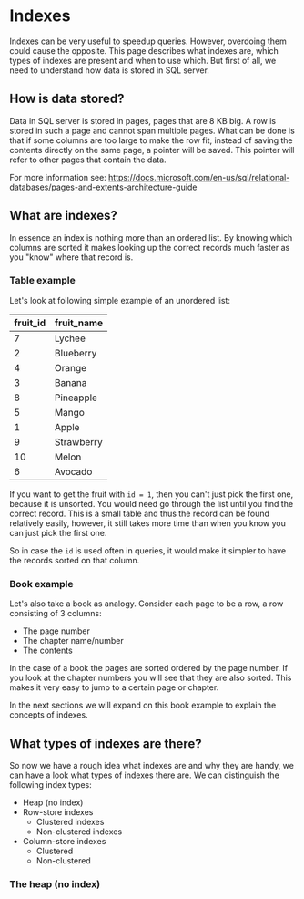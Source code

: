 # Indexes
Indexes can be very useful to speedup queries. However, overdoing them could cause the opposite.
This page describes what indexes are, which types of indexes are present and when to use which.
But first of all, we need to understand how data is stored in SQL server.

## How is data stored?
Data in SQL server is stored in pages, pages that are 8 KB big. A row is stored in such a page and cannot span
multiple pages. What can be done is that if some columns are too large to make the row fit, instead of saving the
contents directly on the same page, a pointer will be saved. This pointer will refer to other pages that contain the 
data.

For more information see: https://docs.microsoft.com/en-us/sql/relational-databases/pages-and-extents-architecture-guide

## What are indexes?
In essence an index is nothing more than an ordered list. By knowing which columns are sorted it makes
looking up the correct records much faster as you "know" where that record is.

### Table example
Let's look at following simple example of an unordered list:

| fruit_id  | fruit_name      |
|-----------|-----------------|
| 7         | Lychee          |
| 2         | Blueberry       |
| 4         | Orange          |
| 3         | Banana          |
| 8         | Pineapple       |
| 5         | Mango           |
| 1         | Apple           |
| 9         | Strawberry      |
| 10        | Melon           |
| 6         | Avocado         |

If you want to get the fruit with `id = 1`, then you can't just pick the first one, because it is unsorted. 
You would need go through the list until you find the correct record. This is a small table and thus the record
can be found relatively easily, however, it still takes more time than when you know you can just pick the first one.

So in case the `id` is used often in queries, it would make it simpler to have the records sorted on that column.

### Book example
Let's also take a book as analogy. Consider each page to be a row, a row consisting of 3 columns:

* The page number
* The chapter name/number
* The contents

In the case of a book the pages are sorted ordered by the page number. If you look at the chapter numbers you
will see that they are also sorted. This makes it very easy to jump to a certain page or chapter.

In the next sections we will expand on this book example to explain the concepts of indexes.

## What types of indexes are there?
So now we have a rough idea what indexes are and why they are handy, we can have a look what types of indexes there are.
We can distinguish the following index types:

* Heap (no index)
* Row-store indexes
    * Clustered indexes
    * Non-clustered indexes
* Column-store indexes  
    - Clustered
    - Non-clustered

### The heap (no index)

